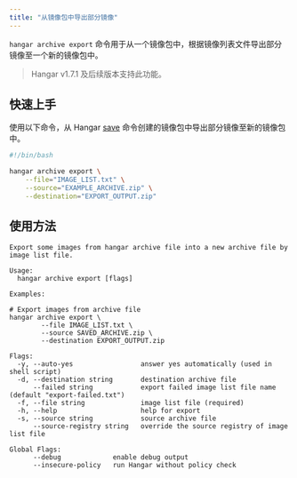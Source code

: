 ```yaml
---
title: "从镜像包中导出部分镜像"
---
```


`hangar archive export` 命令用于从一个镜像包中，根据镜像列表文件导出部分镜像至一个新的镜像包中。

> Hangar v1.7.1 及后续版本支持此功能。

## 快速上手

使用以下命令，从 Hangar [save](/docs/v1.9/save/save) 命令创建的镜像包中导出部分镜像至新的镜像包中。

```bash
#!/bin/bash

hangar archive export \
    --file="IMAGE_LIST.txt" \
    --source="EXAMPLE_ARCHIVE.zip" \
    --destination="EXPORT_OUTPUT.zip"
```

## 使用方法

```text title="hangar archive export --help"
Export some images from hangar archive file into a new archive file by image list file.

Usage:
  hangar archive export [flags]

Examples:

# Export images from archive file
hangar archive export \
        --file IMAGE_LIST.txt \
        --source SAVED_ARCHIVE.zip \
        --destination EXPORT_OUTPUT.zip

Flags:
  -y, --auto-yes                 answer yes automatically (used in shell script)
  -d, --destination string       destination archive file
      --failed string            export failed image list file name (default "export-failed.txt")
  -f, --file string              image list file (required)
  -h, --help                     help for export
  -s, --source string            source archive file
      --source-registry string   override the source registry of image list file

Global Flags:
      --debug             enable debug output
      --insecure-policy   run Hangar without policy check
```
